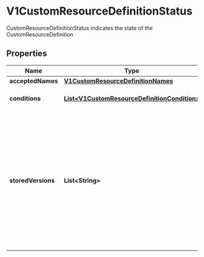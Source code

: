 

# V1CustomResourceDefinitionStatus

CustomResourceDefinitionStatus indicates the state of the CustomResourceDefinition

## Properties

| Name | Type | Description | Notes |
|------------ | ------------- | ------------- | -------------|
|**acceptedNames** | [**V1CustomResourceDefinitionNames**](V1CustomResourceDefinitionNames.md) |  |  [optional] |
|**conditions** | [**List&lt;V1CustomResourceDefinitionCondition&gt;**](V1CustomResourceDefinitionCondition.md) | conditions indicate state for particular aspects of a CustomResourceDefinition |  [optional] |
|**storedVersions** | **List&lt;String&gt;** | storedVersions lists all versions of CustomResources that were ever persisted. Tracking these versions allows a migration path for stored versions in etcd. The field is mutable so a migration controller can finish a migration to another version (ensuring no old objects are left in storage), and then remove the rest of the versions from this list. Versions may not be removed from &#x60;spec.versions&#x60; while they exist in this list. |  [optional] |



